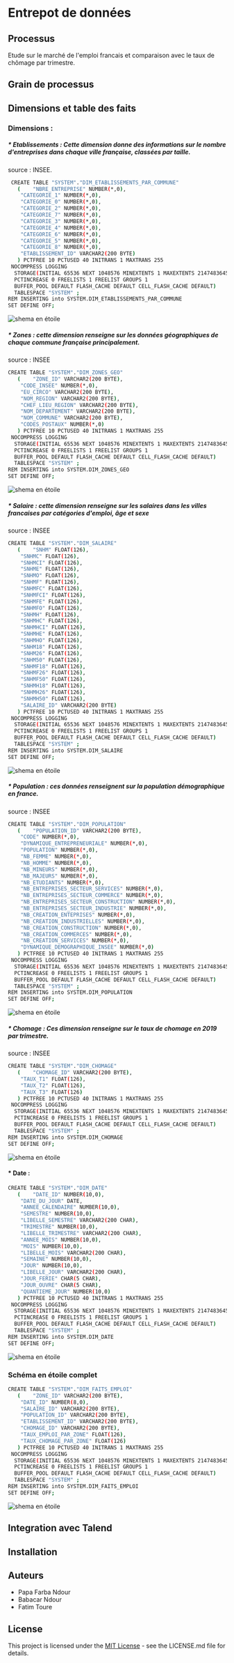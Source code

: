 # Entrepot de données 

## Processus 

Etude sur le marché de l'emploi francais et comparaison avec le taux de chômage par trimestre.


## Grain de processus


## Dimensions et table des faits
### Dimensions :

##### * Etablissements : Cette dimension donne des informations sur le nombre d'entreprises dans chaque ville française, classées par taille.
source : INSEE.

```bash
 CREATE TABLE "SYSTEM"."DIM_ETABLISSEMENTS_PAR_COMMUNE" 
   (	"NBRE_ENTREPRISE" NUMBER(*,0), 
	"CATEGORIE_1" NUMBER(*,0), 
	"CATEGORIE_0" NUMBER(*,0), 
	"CATEGORIE_2" NUMBER(*,0), 
	"CATEGORIE_7" NUMBER(*,0), 
	"CATEGORIE_3" NUMBER(*,0), 
	"CATEGORIE_4" NUMBER(*,0), 
	"CATEGORIE_6" NUMBER(*,0), 
	"CATEGORIE_5" NUMBER(*,0), 
	"CATEGORIE_8" NUMBER(*,0), 
	"ETABLISSEMENT_ID" VARCHAR2(200 BYTE)
   ) PCTFREE 10 PCTUSED 40 INITRANS 1 MAXTRANS 255 
 NOCOMPRESS LOGGING
  STORAGE(INITIAL 65536 NEXT 1048576 MINEXTENTS 1 MAXEXTENTS 2147483645
  PCTINCREASE 0 FREELISTS 1 FREELIST GROUPS 1
  BUFFER_POOL DEFAULT FLASH_CACHE DEFAULT CELL_FLASH_CACHE DEFAULT)
  TABLESPACE "SYSTEM" ;
REM INSERTING into SYSTEM.DIM_ETABLISSEMENTS_PAR_COMMUNE
SET DEFINE OFF;
```

![shema en étoile](images/dimetablissement.PNG)

##### * Zones : cette dimension renseigne sur les données géographiques de chaque commune française principalement.
source : INSEE

```bash
CREATE TABLE "SYSTEM"."DIM_ZONES_GEO" 
   (	"ZONE_ID" VARCHAR2(200 BYTE), 
	"CODE_INSEE" NUMBER(*,0), 
	"EU_CIRCO" VARCHAR2(200 BYTE), 
	"NOM_REGION" VARCHAR2(200 BYTE), 
	"CHEF_LIEU_REGION" VARCHAR2(200 BYTE), 
	"NOM_DEPARTEMENT" VARCHAR2(200 BYTE), 
	"NOM_COMMUNE" VARCHAR2(200 BYTE), 
	"CODES_POSTAUX" NUMBER(*,0)
   ) PCTFREE 10 PCTUSED 40 INITRANS 1 MAXTRANS 255 
 NOCOMPRESS LOGGING
  STORAGE(INITIAL 65536 NEXT 1048576 MINEXTENTS 1 MAXEXTENTS 2147483645
  PCTINCREASE 0 FREELISTS 1 FREELIST GROUPS 1
  BUFFER_POOL DEFAULT FLASH_CACHE DEFAULT CELL_FLASH_CACHE DEFAULT)
  TABLESPACE "SYSTEM" ;
REM INSERTING into SYSTEM.DIM_ZONES_GEO
SET DEFINE OFF;
```
![shema en étoile](images/dimzones.PNG)

##### * Salaire : cette dimension renseigne sur les salaires dans les villes francaises par catégories d'emploi, âge et sexe
source : INSEE
```bash
CREATE TABLE "SYSTEM"."DIM_SALAIRE" 
   (	"SNHM" FLOAT(126), 
	"SNHMC" FLOAT(126), 
	"SNHMCI" FLOAT(126), 
	"SNHME" FLOAT(126), 
	"SNHMO" FLOAT(126), 
	"SNHMF" FLOAT(126), 
	"SNHMFC" FLOAT(126), 
	"SNHMFCI" FLOAT(126), 
	"SNHMFE" FLOAT(126), 
	"SNHMFO" FLOAT(126), 
	"SNHMH" FLOAT(126), 
	"SNHMHC" FLOAT(126), 
	"SNHMHCI" FLOAT(126), 
	"SNHMHE" FLOAT(126), 
	"SNHMHO" FLOAT(126), 
	"SNHM18" FLOAT(126), 
	"SNHM26" FLOAT(126), 
	"SNHM50" FLOAT(126), 
	"SNHMF18" FLOAT(126), 
	"SNHMF26" FLOAT(126), 
	"SNHMF50" FLOAT(126), 
	"SNHMH18" FLOAT(126), 
	"SNHMH26" FLOAT(126), 
	"SNHMH50" FLOAT(126), 
	"SALAIRE_ID" VARCHAR2(200 BYTE)
   ) PCTFREE 10 PCTUSED 40 INITRANS 1 MAXTRANS 255 
 NOCOMPRESS LOGGING
  STORAGE(INITIAL 65536 NEXT 1048576 MINEXTENTS 1 MAXEXTENTS 2147483645
  PCTINCREASE 0 FREELISTS 1 FREELIST GROUPS 1
  BUFFER_POOL DEFAULT FLASH_CACHE DEFAULT CELL_FLASH_CACHE DEFAULT)
  TABLESPACE "SYSTEM" ;
REM INSERTING into SYSTEM.DIM_SALAIRE
SET DEFINE OFF;
```
![shema en étoile](images/dimsalaire.PNG)

##### * Population : ces données renseignent sur la population démographique en france.
source : INSEE

```bash
CREATE TABLE "SYSTEM"."DIM_POPULATION" 
   (	"POPULATION_ID" VARCHAR2(200 BYTE), 
	"CODE" NUMBER(*,0), 
	"DYNAMIQUE_ENTREPRENEURIALE" NUMBER(*,0), 
	"POPULATION" NUMBER(*,0), 
	"NB_FEMME" NUMBER(*,0), 
	"NB_HOMME" NUMBER(*,0), 
	"NB_MINEURS" NUMBER(*,0), 
	"NB_MAJEURS" NUMBER(*,0), 
	"NB_ETUDIANTS" NUMBER(*,0), 
	"NB_ENTREPRISES_SECTEUR_SERVICES" NUMBER(*,0), 
	"NB_ENTREPRISES_SECTEUR_COMMERCE" NUMBER(*,0), 
	"NB_ENTREPRISES_SECTEUR_CONSTRUCTION" NUMBER(*,0), 
	"NB_ENTREPRISES_SECTEUR_INDUSTRIE" NUMBER(*,0), 
	"NB_CREATION_ENTEPRISES" NUMBER(*,0), 
	"NB_CREATION_INDUSTRIELLES" NUMBER(*,0), 
	"NB_CREATION_CONSTRUCTION" NUMBER(*,0), 
	"NB_CREATION_COMMERCES" NUMBER(*,0), 
	"NB_CREATION_SERVICES" NUMBER(*,0), 
	"DYNAMIQUE_DEMOGRAPHIQUE_INSEE" NUMBER(*,0)
   ) PCTFREE 10 PCTUSED 40 INITRANS 1 MAXTRANS 255 
 NOCOMPRESS LOGGING
  STORAGE(INITIAL 65536 NEXT 1048576 MINEXTENTS 1 MAXEXTENTS 2147483645
  PCTINCREASE 0 FREELISTS 1 FREELIST GROUPS 1
  BUFFER_POOL DEFAULT FLASH_CACHE DEFAULT CELL_FLASH_CACHE DEFAULT)
  TABLESPACE "SYSTEM" ;
REM INSERTING into SYSTEM.DIM_POPULATION
SET DEFINE OFF;
```

![shema en étoile](images/dimpopulation.PNG)

##### * Chomage : Ces dimension renseigne sur le taux de chomage en 2019 par trimestre.
source : INSEE

```bash
CREATE TABLE "SYSTEM"."DIM_CHOMAGE" 
   (	"CHOMAGE_ID" VARCHAR2(200 BYTE), 
	"TAUX_T1" FLOAT(126), 
	"TAUX_T2" FLOAT(126), 
	"TAUX_T3" FLOAT(126)
   ) PCTFREE 10 PCTUSED 40 INITRANS 1 MAXTRANS 255 
 NOCOMPRESS LOGGING
  STORAGE(INITIAL 65536 NEXT 1048576 MINEXTENTS 1 MAXEXTENTS 2147483645
  PCTINCREASE 0 FREELISTS 1 FREELIST GROUPS 1
  BUFFER_POOL DEFAULT FLASH_CACHE DEFAULT CELL_FLASH_CACHE DEFAULT)
  TABLESPACE "SYSTEM" ;
REM INSERTING into SYSTEM.DIM_CHOMAGE
SET DEFINE OFF;
```
![shema en étoile](images/dimchomage.PNG)

#### * Date : 
```bash
CREATE TABLE "SYSTEM"."DIM_DATE" 
   (	"DATE_ID" NUMBER(10,0), 
	"DATE_DU_JOUR" DATE, 
	"ANNEE_CALENDAIRE" NUMBER(10,0), 
	"SEMESTRE" NUMBER(10,0), 
	"LIBELLE_SEMESTRE" VARCHAR2(200 CHAR), 
	"TRIMESTRE" NUMBER(10,0), 
	"LIBELLE_TRIMESTRE" VARCHAR2(200 CHAR), 
	"ANNEE_MOIS" NUMBER(10,0), 
	"MOIS" NUMBER(10,0), 
	"LIBELLE_MOIS" VARCHAR2(200 CHAR), 
	"SEMAINE" NUMBER(10,0), 
	"JOUR" NUMBER(10,0), 
	"LIBELLE_JOUR" VARCHAR2(200 CHAR), 
	"JOUR_FERIE" CHAR(5 CHAR), 
	"JOUR_OUVRE" CHAR(5 CHAR), 
	"QUANTIEME_JOUR" NUMBER(10,0)
   ) PCTFREE 10 PCTUSED 40 INITRANS 1 MAXTRANS 255 
 NOCOMPRESS LOGGING
  STORAGE(INITIAL 65536 NEXT 1048576 MINEXTENTS 1 MAXEXTENTS 2147483645
  PCTINCREASE 0 FREELISTS 1 FREELIST GROUPS 1
  BUFFER_POOL DEFAULT FLASH_CACHE DEFAULT CELL_FLASH_CACHE DEFAULT)
  TABLESPACE "SYSTEM" ;
REM INSERTING into SYSTEM.DIM_DATE
SET DEFINE OFF;
```
![shema en étoile](images/dimdate.PNG)

### Schéma en étoile complet

```bash
CREATE TABLE "SYSTEM"."DIM_FAITS_EMPLOI" 
   (	"ZONE_ID" VARCHAR2(200 BYTE), 
	"DATE_ID" NUMBER(8,0), 
	"SALAIRE_ID" VARCHAR2(200 BYTE), 
	"POPULATION_ID" VARCHAR2(200 BYTE), 
	"ETABLISSEMENT_ID" VARCHAR2(200 BYTE), 
	"CHOMAGE_ID" VARCHAR2(200 BYTE), 
	"TAUX_EMPLOI_PAR_ZONE" FLOAT(126), 
	"TAUX_CHOMAGE_PAR_ZONE" FLOAT(126)
   ) PCTFREE 10 PCTUSED 40 INITRANS 1 MAXTRANS 255 
 NOCOMPRESS LOGGING
  STORAGE(INITIAL 65536 NEXT 1048576 MINEXTENTS 1 MAXEXTENTS 2147483645
  PCTINCREASE 0 FREELISTS 1 FREELIST GROUPS 1
  BUFFER_POOL DEFAULT FLASH_CACHE DEFAULT CELL_FLASH_CACHE DEFAULT)
  TABLESPACE "SYSTEM" ;
REM INSERTING into SYSTEM.DIM_FAITS_EMPLOI
SET DEFINE OFF;
```
![shema en étoile](images/etoile.PNG)

## Integration avec Talend

## Installation


## Auteurs
* Papa Farba Ndour
* Babacar Ndour
* Fatim Toure

## License

This project is licensed under the [MIT License](https://choosealicense.com/licenses/mit/) - see the LICENSE.md file for details.
